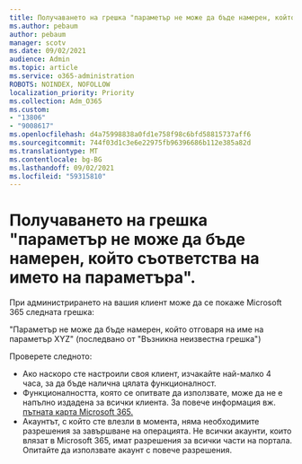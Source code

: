 ```yaml
---
title: Получаването на грешка "параметър не може да бъде намерен, който съответства на името на параметъра".
ms.author: pebaum
author: pebaum
manager: scotv
ms.date: 09/02/2021
audience: Admin
ms.topic: article
ms.service: o365-administration
ROBOTS: NOINDEX, NOFOLLOW
localization_priority: Priority
ms.collection: Adm_O365
ms.custom:
- "13806"
- "9008617"
ms.openlocfilehash: d4a75998838a0fd1e758f98c6bfd58815737aff6
ms.sourcegitcommit: 744f03d1c3e6e22975fb96396686b112e385a82d
ms.translationtype: MT
ms.contentlocale: bg-BG
ms.lasthandoff: 09/02/2021
ms.locfileid: "59315810"
---
```

# <a name="getting-a-parameter-cannot-be-found-that-matches-parameter-name-error"></a>Получаването на грешка "параметър не може да бъде намерен, който съответства на името на параметъра".

При администрирането на вашия клиент може да се покаже Microsoft 365 следната грешка:

"Параметър не може да бъде намерен, който отговаря на име на параметър XYZ" (последвано от "Възникна неизвестна грешка")

Проверете следното:

- Ако наскоро сте настроили своя клиент, изчакайте най-малко 4 часа, за да бъде налична цялата функционалност.
- Функционалността, която се опитвате да използвате, може да не е напълно издадена за всички клиента. За повече информация вж. [пътната карта Microsoft 365.](https://www.microsoft.com/microsoft-365/roadmap)
- Акаунтът, с който сте влезли в момента, няма необходимите разрешения за завършване на операцията. Не всички акаунти, които влязат в Microsoft 365, имат разрешения за всички части на портала. Опитайте да използвате акаунт с повече разрешения.

